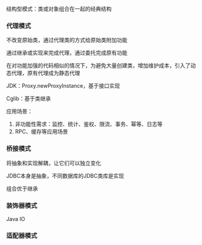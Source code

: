 结构型模式：类或对象组合在一起的经典结构

### 代理模式

不改变原始类，通过代理类的方式给原始类附加功能

通过继承或实现来完成代理，通过委托完成原有功能

在对功能加强的代码相似的情况下，为避免大量创建类，增加维护成本，引入了动态代理，原有代理成为静态代理

JDK：Proxy.newProxyInstance，基于接口实现

Cglib：基于类继承

应用场景：

1. 非功能性需求：监控、统计、鉴权、限流、事务、幂等、日志等
2. RPC、缓存等应用场景

### 桥接模式

将抽象和实现解耦，让它们可以独立变化

JDBC本身是抽象，不同数据库的JDBC类库是实现

组合优于继承

### 装饰器模式

Java IO

### 适配器模式






